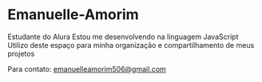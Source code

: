 # Emanuelle-Amorim
Estudante do Alura
Estou me desenvolvendo na linguagem JavaScript
Utilizo deste espaço para minha organização e compartilhamento de meus projetos

Para contato:
emanuelleamorim506@gmail.com
